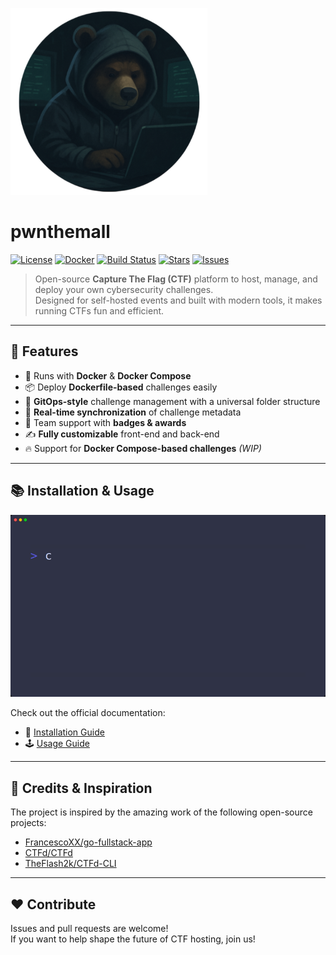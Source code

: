 ![logo no text](frontend/public/logo-no-text.png)

# pwnthemall

[![License](https://img.shields.io/github/license/h0lm0/pwnthemall?style=flat-square)](https://github.com/h0lm0/pwnthemall/blob/main/LICENSE)
[![Docker](https://img.shields.io/badge/docker-ready-blue?style=flat-square&logo=docker)](https://www.docker.com/)
[![Build Status](https://img.shields.io/github/actions/workflow/status/h0lm0/pwnthemall/build.yml?style=flat-square)](https://github.com/h0lm0/pwnthemall/actions)
[![Stars](https://img.shields.io/github/stars/h0lm0/pwnthemall?style=flat-square)](https://github.com/h0lm0/pwnthemall/stargazers)
[![Issues](https://img.shields.io/github/issues/h0lm0/pwnthemall?style=flat-square)](https://github.com/h0lm0/pwnthemall/issues)

> Open-source **Capture The Flag (CTF)** platform to host, manage, and deploy your own cybersecurity challenges.  
> Designed for self-hosted events and built with modern tools, it makes running CTFs fun and efficient.

---

## 🚀 Features

- 🐳 Runs with **Docker** & **Docker Compose**
- 📦 Deploy **Dockerfile-based** challenges easily
- 📁 **GitOps-style** challenge management with a universal folder structure
- 🔄 **Real-time synchronization** of challenge metadata
- 👯 Team support with **badges & awards**
- ✍️ **Fully customizable** front-end and back-end
- 🔥 Support for **Docker Compose-based challenges** *(WIP)*

---

## 📚 Installation & Usage

![vhs tape run](docs/run.gif)

Check out the official documentation:

- 🔧 [Installation Guide](https://github.com/h0lm0/pwnthemall/wiki/I-%E2%80%90-Installation)
- 🕹️ [Usage Guide](https://github.com/h0lm0/pwnthemall/wiki/II-%E2%80%90-Usage)

---

## 🧠 Credits & Inspiration

The project is inspired by the amazing work of the following open-source projects:

- [FrancescoXX/go-fullstack-app](https://github.com/FrancescoXX/go-fullstack-app)
- [CTFd/CTFd](https://github.com/CTFd/CTFd)
- [TheFlash2k/CTFd-CLI](https://github.com/TheFlash2k/CTFd-CLI)

---

## ❤️ Contribute

Issues and pull requests are welcome!  
If you want to help shape the future of CTF hosting, join us!

